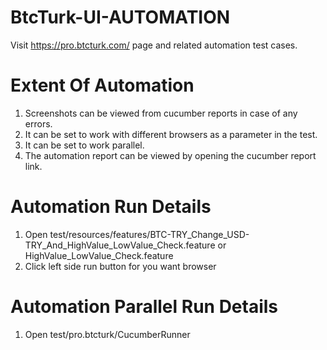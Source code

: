 # BtcTurk-UI-AUTOMATION

Visit https://pro.btcturk.com/ page and related automation test cases.

# Extent Of Automation
1. Screenshots can be viewed from cucumber reports in case of any errors.
2. It can be set to work with different browsers as a parameter in the test.
3. It can be set to work parallel.
4. The automation report can be viewed by opening the cucumber report link.

# Automation Run Details
1. Open test/resources/features/BTC-TRY_Change_USD-TRY_And_HighValue_LowValue_Check.feature or HighValue_LowValue_Check.feature
2. Click left side run button for you want browser

# Automation Parallel Run Details
1. Open test/pro.btcturk/CucumberRunner 



